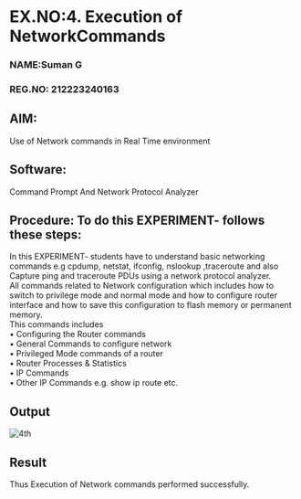 # EX.NO:4.                Execution of NetworkCommands
### NAME:Suman G
### REG.NO: 212223240163
## AIM:
Use of Network commands in Real Time environment
## Software:
Command Prompt And Network Protocol Analyzer

## Procedure: To do this EXPERIMENT- follows these steps:
In this EXPERIMENT- students have to understand basic networking commands e.g cpdump, netstat, ifconfig, nslookup ,traceroute and also Capture ping and traceroute PDUs using a network protocol analyzer.</br>
All commands related to Network configuration which includes how to switch to privilege mode and normal mode and how to configure router interface and how to save this configuration to
flash memory or permanent memory.</br>
This commands includes</br>
• Configuring the Router commands</br>
• General Commands to configure network</br>
• Privileged Mode commands of a router</br>
• Router Processes & Statistics</br>
• IP Commands</br>
• Other IP Commands e.g. show ip route etc.</br>

## Output
![4th](https://github.com/Yuvaranithulasingam/4.Execution_of_NetworkCommends/assets/121418522/f855c1a7-b4a0-44d9-9439-4fd35caa9cdd)

## Result
Thus Execution of Network commands performed successfully.
